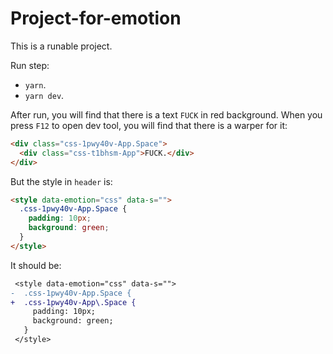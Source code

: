 Project-for-emotion
===============================================================================

This is a runable project.

Run step:

- `yarn`.
- `yarn dev`.

After run, you will find that there is a text `FUCK` in red background. When you
press `F12` to open dev tool, you will find that there is a warper for it:

``` html
<div class="css-1pwy40v-App.Space">
  <div class="css-t1bhsm-App">FUCK.</div>
</div>
```

But the style in `header` is:
``` html
<style data-emotion="css" data-s="">
  .css-1pwy40v-App.Space {
    padding: 10px;
    background: green;
  }
</style>
```

It should be:
``` diff
 <style data-emotion="css" data-s="">
-  .css-1pwy40v-App.Space {
+  .css-1pwy40v-App\.Space {
     padding: 10px;
     background: green;
   }
 </style>
```
